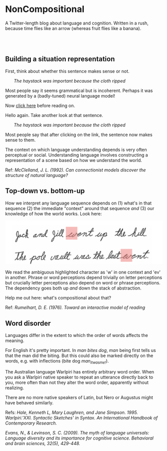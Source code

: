 # NonCompositional

A Twitter-length blog about language and cognition. Written in a rush, because time flies like an arrow (whereas fruit flies like a banana). 

<br/><br/>

## Building a situation representation

First, think about whether this sentence makes sense or not.  

&nbsp;&nbsp;&nbsp;&nbsp;&nbsp;&nbsp; *The haystack was important because the cloth ripped*

Most people say it seems grammatical but is incoherent. Perhaps it was generated by a (badly-tuned) neural language model!  

Now [click here](parachute.md) before reading on.

Hello again. Take another look at that sentence. 

&nbsp;&nbsp;&nbsp;&nbsp;&nbsp;&nbsp; *The haystack was important because the cloth ripped*

Most people say that after clicking on the link, the sentence now makes sense to them.

The context on which language understanding depends is very often perceptual or social. Understanding language involves constructing a representation of a scene based on how we understand the world. 

Ref: *McClelland, J. L. (1992). Can connectionist models discover the structure of natural language?*

## Top-down vs. bottom-up

How we interpret any language sequence depends on (1) what's in that sequence (2) the immediate "context" around that sequence *and* (3) our knowledge of how the world works. Look here:

<p align="center">
  <img width="600" src="letterperception.png">
</p>

We read the ambiguous highlighted character as 'w' in one context and 'ev' in another. Phrase or word perceptions depend trivially on letter perceptions but crucially letter perceptions also depend on word or phrase perceptions. The dependency goes both up *and* down the stack of abstraction. 

Help me out here: what's compositional about that?  

Ref: *Rumelhart, D. E. (1976). Toward an interactive model of reading*

## Word disorder

Languages differ in the extent to which the order of words affects the meaning. 

For English it's pretty important. In *man bites dog*, *man* being first tells us that the man did the biting. But this could also be marked directly on the words, e.g. with inflections (bite dog *man<sub>itwasme!</sub>*).

The Australian language Warlpiri has entirely arbitrary word order. When you ask a Warlpiri native speaker to repeat an utterance directly back to you, more often than not they alter the word order, apparently without realizing.

There are no more native speakers of Latin, but Nero or Augustus might have behaved similarly.

Refs: *Hale, Kenneth L, Mary Laughren, and Jane Simpson. 1995. Warlpiri.'XXI. Syntactic Sketches' in Syntax. An International Handbook of Contemporary Research.*

*Evans, N., & Levinson, S. C. (2009). The myth of language universals: Language diversity and its importance for cognitive science. Behavioral and brain sciences, 32(5), 429-448.*
